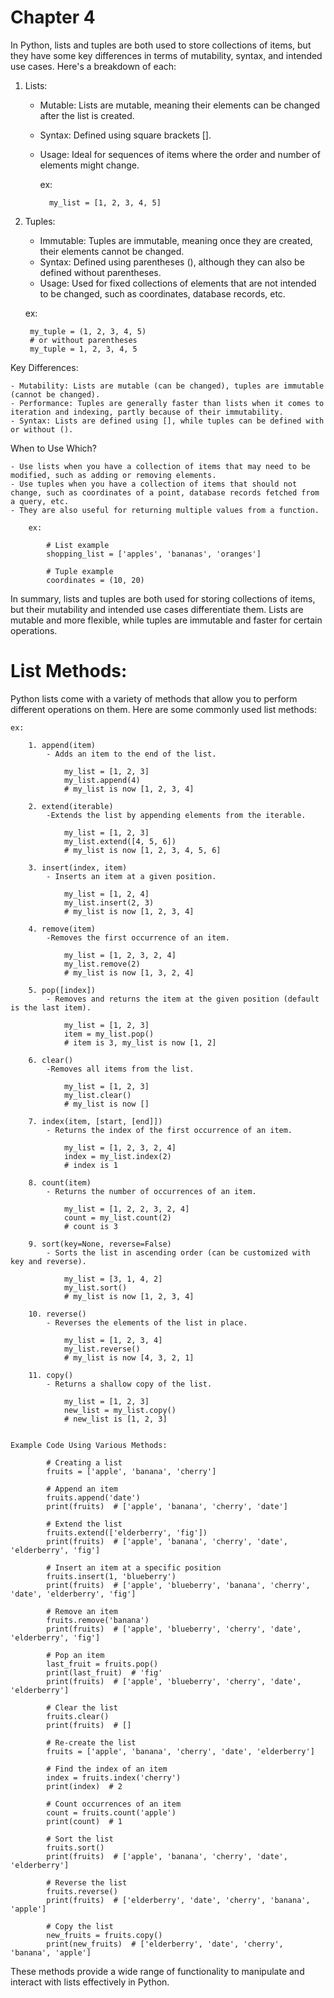 # Chapter 4

In Python, lists and tuples are both used to store collections of items, but they have some key differences in terms of mutability, syntax, and intended use cases. Here's a breakdown of each:

1) Lists:

    - Mutable: Lists are mutable, meaning their elements can be changed after the list is created.
    - Syntax: Defined using square brackets [].
    - Usage: Ideal for sequences of items where the order and number of elements might change.

        ex:
            
            my_list = [1, 2, 3, 4, 5]

2) Tuples:

    - Immutable: Tuples are immutable, meaning once they are created, their elements cannot be changed.
    - Syntax: Defined using parentheses (), although they can also be defined without parentheses.
    - Usage: Used for fixed collections of elements that are not intended to be changed, such as coordinates, database records, etc.

    ex:

        my_tuple = (1, 2, 3, 4, 5)
        # or without parentheses
        my_tuple = 1, 2, 3, 4, 5

Key Differences:

    - Mutability: Lists are mutable (can be changed), tuples are immutable (cannot be changed).
    - Performance: Tuples are generally faster than lists when it comes to iteration and indexing, partly because of their immutability.
    - Syntax: Lists are defined using [], while tuples can be defined with or without ().

When to Use Which?

    - Use lists when you have a collection of items that may need to be modified, such as adding or removing elements.
    - Use tuples when you have a collection of items that should not change, such as coordinates of a point, database records fetched from a query, etc. 
    - They are also useful for returning multiple values from a function.

        ex:

            # List example
            shopping_list = ['apples', 'bananas', 'oranges']

            # Tuple example
            coordinates = (10, 20)

In summary, lists and tuples are both used for storing collections of items, but their mutability and intended use cases differentiate them. Lists are mutable and more flexible, while tuples are immutable and faster for certain operations.


# List Methods: 
Python lists come with a variety of methods that allow you to perform different operations on them. Here are some commonly used list methods:

    ex: 

        1. append(item)
            - Adds an item to the end of the list.

                my_list = [1, 2, 3]
                my_list.append(4)
                # my_list is now [1, 2, 3, 4]

        2. extend(iterable)
            -Extends the list by appending elements from the iterable.

                my_list = [1, 2, 3]
                my_list.extend([4, 5, 6])
                # my_list is now [1, 2, 3, 4, 5, 6]

        3. insert(index, item)
            - Inserts an item at a given position.

                my_list = [1, 2, 4]
                my_list.insert(2, 3)
                # my_list is now [1, 2, 3, 4]

        4. remove(item)
            -Removes the first occurrence of an item.

                my_list = [1, 2, 3, 2, 4]
                my_list.remove(2)
                # my_list is now [1, 3, 2, 4]

        5. pop([index])
            - Removes and returns the item at the given position (default is the last item).

                my_list = [1, 2, 3]
                item = my_list.pop()
                # item is 3, my_list is now [1, 2]

        6. clear()
            -Removes all items from the list.

                my_list = [1, 2, 3]
                my_list.clear()
                # my_list is now []
        
        7. index(item, [start, [end]])
            - Returns the index of the first occurrence of an item.

                my_list = [1, 2, 3, 2, 4]
                index = my_list.index(2)
                # index is 1
                
        8. count(item)
            - Returns the number of occurrences of an item.

                my_list = [1, 2, 2, 3, 2, 4]
                count = my_list.count(2)
                # count is 3

        9. sort(key=None, reverse=False)
            - Sorts the list in ascending order (can be customized with key and reverse).

                my_list = [3, 1, 4, 2]
                my_list.sort()
                # my_list is now [1, 2, 3, 4]

        10. reverse()
            - Reverses the elements of the list in place.

                my_list = [1, 2, 3, 4]
                my_list.reverse()
                # my_list is now [4, 3, 2, 1]

        11. copy()
            - Returns a shallow copy of the list.

                my_list = [1, 2, 3]
                new_list = my_list.copy()
                # new_list is [1, 2, 3]


    Example Code Using Various Methods: 

            # Creating a list
            fruits = ['apple', 'banana', 'cherry']

            # Append an item
            fruits.append('date')
            print(fruits)  # ['apple', 'banana', 'cherry', 'date']

            # Extend the list
            fruits.extend(['elderberry', 'fig'])
            print(fruits)  # ['apple', 'banana', 'cherry', 'date', 'elderberry', 'fig']

            # Insert an item at a specific position
            fruits.insert(1, 'blueberry')
            print(fruits)  # ['apple', 'blueberry', 'banana', 'cherry', 'date', 'elderberry', 'fig']

            # Remove an item
            fruits.remove('banana')
            print(fruits)  # ['apple', 'blueberry', 'cherry', 'date', 'elderberry', 'fig']

            # Pop an item
            last_fruit = fruits.pop()
            print(last_fruit)  # 'fig'
            print(fruits)  # ['apple', 'blueberry', 'cherry', 'date', 'elderberry']

            # Clear the list
            fruits.clear()
            print(fruits)  # []

            # Re-create the list
            fruits = ['apple', 'banana', 'cherry', 'date', 'elderberry']

            # Find the index of an item
            index = fruits.index('cherry')
            print(index)  # 2

            # Count occurrences of an item
            count = fruits.count('apple')
            print(count)  # 1

            # Sort the list
            fruits.sort()
            print(fruits)  # ['apple', 'banana', 'cherry', 'date', 'elderberry']

            # Reverse the list
            fruits.reverse()
            print(fruits)  # ['elderberry', 'date', 'cherry', 'banana', 'apple']

            # Copy the list
            new_fruits = fruits.copy()
            print(new_fruits)  # ['elderberry', 'date', 'cherry', 'banana', 'apple']

These methods provide a wide range of functionality to manipulate and interact with lists effectively in Python.